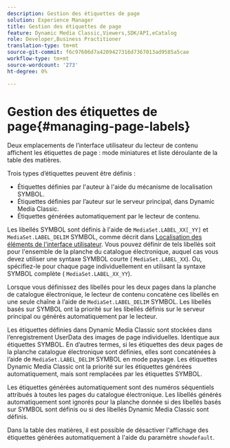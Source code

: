```yaml
---
description: Gestion des étiquettes de page
solution: Experience Manager
title: Gestion des étiquettes de page
feature: Dynamic Media Classic,Viewers,SDK/API,eCatalog
role: Developer,Business Practitioner
translation-type: tm+mt
source-git-commit: f6c97606d7a4209427316d7367013ad9585a5cae
workflow-type: tm+mt
source-wordcount: '273'
ht-degree: 0%

---
```



# Gestion des étiquettes de page{#managing-page-labels}

Deux emplacements de l’interface utilisateur du lecteur de contenu affichent les étiquettes de page : mode miniatures et liste déroulante de la table des matières.

Trois types d’étiquettes peuvent être définis :

* Étiquettes définies par l&#39;auteur à l&#39;aide du mécanisme de localisation SYMBOL.
* Étiquettes définies par l’auteur sur le serveur principal, dans Dynamic Media Classic.
* Étiquettes générées automatiquement par le lecteur de contenu.

Les libellés SYMBOL sont définis à l&#39;aide de `MediaSet.LABEL_XX[_YY]` et `MediaSet.LABEL_DELIM` SYMBOL, comme décrit dans [Localisation des éléments de l&#39;interface utilisateur](../../c-html5-s7-aem-asset-viewers/c-html5-20-ecatalog-viewer-about/c-html5-20-ecatalog-viewer-localization.md#concept-cbfc39344c494eb7b9f6a272cff0cc74). Vous pouvez définir de tels libellés soit pour l&#39;ensemble de la planche du catalogue électronique, auquel cas vous devez utiliser une syntaxe SYMBOL courte ( `MediaSet.LABEL_XX`). Ou, spécifiez-le pour chaque page individuellement en utilisant la syntaxe SYMBOL complète ( `MediaSet.LABEL_XX_YY`).

Lorsque vous définissez des libellés pour les deux pages dans la planche de catalogue électronique, le lecteur de contenu concatène ces libellés en une seule chaîne à l’aide de `MediaSet.LABEL_DELIM` SYMBOL. Les libellés basés sur SYMBOL ont la priorité sur les libellés définis sur le serveur principal ou générés automatiquement par le lecteur.

Les étiquettes définies dans Dynamic Media Classic sont stockées dans l’enregistrement UserData des images de page individuelles. Identique aux étiquettes SYMBOL. En d’autres termes, si les étiquettes des deux pages de la planche catalogue électronique sont définies, elles sont concaténées à l’aide de `MediaSet.LABEL_DELIM` SYMBOL en mode paysage. Les étiquettes Dynamic Media Classic ont la priorité sur les étiquettes générées automatiquement, mais sont remplacées par les étiquettes SYMBOL.

Les étiquettes générées automatiquement sont des numéros séquentiels attribués à toutes les pages du catalogue électronique. Les libellés générés automatiquement sont ignorés pour la planche donnée si des libellés basés sur SYMBOL sont définis ou si des libellés Dynamic Media Classic sont définis.

Dans la table des matières, il est possible de désactiver l&#39;affichage des étiquettes générées automatiquement à l&#39;aide du paramètre `showdefault`.
